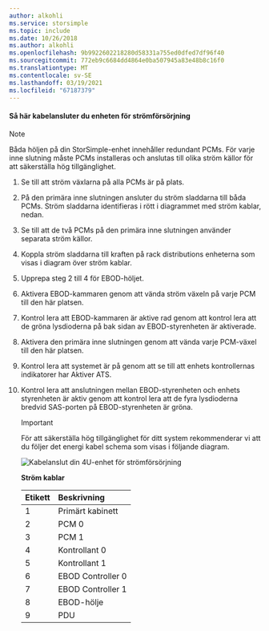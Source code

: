 ```yaml
---
author: alkohli
ms.service: storsimple
ms.topic: include
ms.date: 10/26/2018
ms.author: alkohli
ms.openlocfilehash: 9b9922602218280d58331a755ed0dfed7df96f40
ms.sourcegitcommit: 772eb9c6684dd4864e0ba507945a83e48b8c16f0
ms.translationtype: MT
ms.contentlocale: sv-SE
ms.lasthandoff: 03/19/2021
ms.locfileid: "67187379"
---
```

#### <a name="to-cable-your-device-for-power"></a>Så här kabelansluter du enheten för strömförsörjning
> [!NOTE]
> Båda höljen på din StorSimple-enhet innehåller redundant PCMs. För varje inne slutning måste PCMs installeras och anslutas till olika ström källor för att säkerställa hög tillgänglighet.
> 
> 

1. Se till att ström växlarna på alla PCMs är på plats.
2. På den primära inne slutningen ansluter du ström sladdarna till båda PCMs. Ström sladdarna identifieras i rött i diagrammet med ström kablar, nedan.
3. Se till att de två PCMs på den primära inne slutningen använder separata ström källor.
4. Koppla ström sladdarna till kraften på rack distributions enheterna som visas i diagram över ström kablar.
5. Upprepa steg 2 till 4 för EBOD-höljet.
6. Aktivera EBOD-kammaren genom att vända ström växeln på varje PCM till den här platsen.
7. Kontrol lera att EBOD-kammaren är aktive rad genom att kontrol lera att de gröna lysdioderna på bak sidan av EBOD-styrenheten är aktiverade.
8. Aktivera den primära inne slutningen genom att vända varje PCM-växel till den här platsen.
9. Kontrol lera att systemet är på genom att se till att enhets kontrollernas indikatorer har Aktiver ATS.
10. Kontrol lera att anslutningen mellan EBOD-styrenheten och enhets styrenheten är aktiv genom att kontrol lera att de fyra lysdioderna bredvid SAS-porten på EBOD-styrenheten är gröna.
    
    > [!IMPORTANT]
    > För att säkerställa hög tillgänglighet för ditt system rekommenderar vi att du följer det energi kabel schema som visas i följande diagram.
    > 
    > 
    
    ![Kabelanslut din 4U-enhet för strömförsörjning](./media/storsimple-cable-8600-for-power/HCSCableYour4UDeviceforPower.png)
    
    **Ström kablar**
    
    | Etikett | Beskrivning |
    |:--- |:--- |
    | 1 |Primärt kabinett |
    | 2 |PCM 0 |
    | 3 |PCM 1 |
    | 4 |Kontrollant 0 |
    | 5 |Kontrollant 1 |
    | 6 |EBOD Controller 0 |
    | 7 |EBOD Controller 1 |
    | 8 |EBOD-hölje |
    | 9 |PDU |

